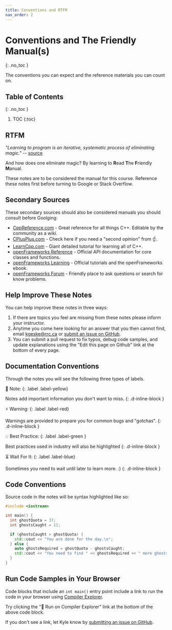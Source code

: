 ```yaml
---
title: Conventions and RTFM
nav_order: 2
---
```


<!-- prettier-ignore-start -->

# Conventions and The Friendly Manual(s)
{: .no_toc }

The conventions you can expect and the reference materials you can count on.

## Table of Contents
{: .no_toc }

1. TOC
{:toc}

<!-- prettier-ignore-end -->

## RTFM

_"Learning to program is an iterative, systematic process of eliminating magic."_ -- [source](https://sigpwned.com/2012/04/12/learning-to-program/)

And how does one eliminate magic? By learning to **R**ead **T**he **F**riendly **M**anual.

These notes are to be considered the manual for this course. Reference these notes first before turning to Google or Stack Overflow.

## Secondary Sources

These secondary sources should also be considered manuals you should consult before Goolging:

- [CppReference.com](https://en.cppreference.com/w/) - Great reference for all things C++. Editable by the community as a wiki.
- [CPlusPlus.com](https://www.cplusplus.com/reference/) - Check here if you need a "second opinion" from ☝️.
- [LearnCpp.com](https://www.learncpp.com/) - Giant detailed tutorial for learning all of C++.
- [openFrameworks Reference](https://openframeworks.cc/documentation/) - Official API documentation for core classes and functions.
- [openFrameworks Learning](https://openframeworks.cc/learning/) - Official tutorials and the openFrameworks ebook.
- [openFrameworks Forum](https://forum.openframeworks.cc/) - Friendly place to ask questions or search for know problems.

## Help Improve These Notes

You can help improve these notes in three ways:

1. If there are topics you feel are missing from these notes please inform your instructor.
2. Anytime you come here looking for an answer that you then cannot find, email <a href="mailto:kgeske@rrc.ca">kgeske@rrc.ca</a> or [submit an issue on GitHub](https://github.com/stungeye/Programming-1-Notes/issues).
3. You can submit a pull request to fix typos, debug code samples, and update explanations using the "Edit this page on Github" link at the bottom of every page.

## Documentation Conventions

Through the notes you will see the following three types of labels.

🎵 Note:
{: .label .label-yellow}

Notes add important information you don't want to miss.
{: .d-inline-block }
  
⚡ Warning:
{: .label .label-red}

Warnings are provided to prepare you for common bugs and "gotchas".
{: .d-inline-block }
  
💡 Best Practice:
{: .label .label-green }

Best practices used in industry will also be highlighted
{: .d-inline-block }
  
⏳ Wait For It:
{: .label .label-blue}

Sometimes you need to wait until later to learn more. :)
{: .d-inline-block }

## Code Conventions

Source code in the notes will be syntax highlighted like so:

```cpp
#include <iostream>

int main() {
  int ghostQuota = 37;
  int ghostsCaught = 12;

  if (ghostsCaught > ghostQuota) {
    std::cout << "You are done for the day.\n";
  } else {
    auto ghostsRequired = ghostQuota - ghostsCaught;
    std::cout << "You need to find " << ghostsRequired << " more ghosts. 👻\n";
  }
}
```

## Run Code Samples in Your Browser

Code blocks that include an `int main()` entry point include a link to run the code in your browser using [Compiler Explorer](https://godbolt.org/).

Try clicking the "🚀 Run on Compiler Explorer" link at the bottom of the above code block.

If you don't see a link, let Kyle know by [submitting an issue on GitHub](https://github.com/stungeye/Programming-1-Notes/issues).
